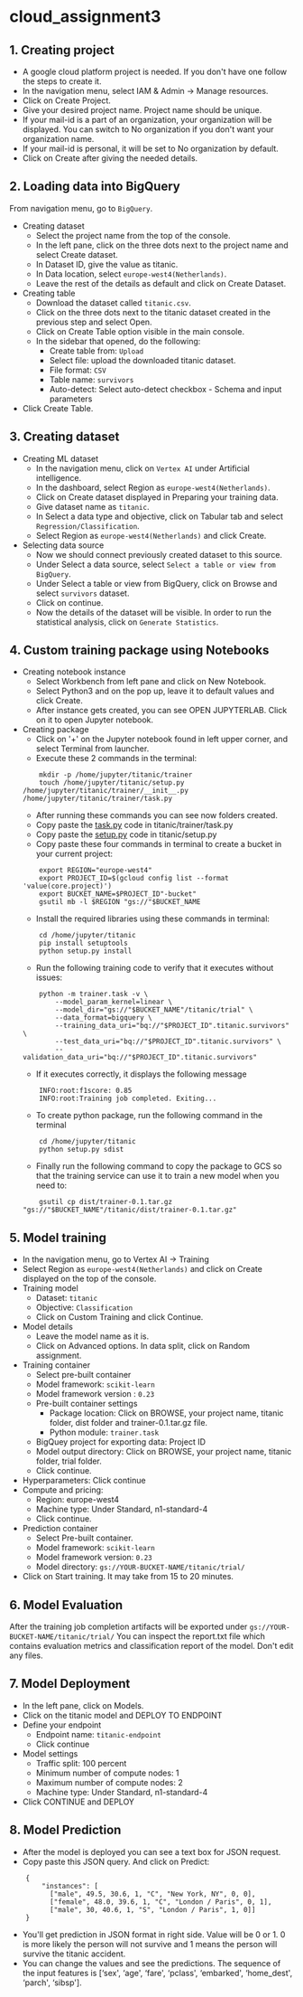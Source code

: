 # cloud_assignment3
## 1. Creating project
* A google cloud platform project is needed. If you don't have one follow the steps to create it.
* In the navigation menu, select IAM & Admin -> Manage resources.
* Click on Create Project.
* Give your desired project name. Project name should be unique.
* If your mail-id is a part of an organization, your organization will be displayed. You can switch to No organization if you don't want your organization name.
* If your mail-id is personal, it will be set to No organization by default.
* Click on Create after giving the needed details.

## 2. Loading data into BigQuery
From navigation menu, go to ```BigQuery```.
* Creating dataset
	* Select the project name from the top of the console.
	* In the left pane, click on the three dots next to the project name and select Create dataset.
	* In Dataset ID, give the value as titanic.
	* In Data location, select ```europe-west4(Netherlands)```.
	* Leave the rest of the details as default and click on Create Dataset.
* Creating table
	* Download the dataset called ```titanic.csv```.
	* Click on the three dots next to the titanic dataset created in the previous step and select Open.
	* Click on Create Table option visible in the main console.
	* In the sidebar that opened, do the following:
		* Create table from: ```Upload```
		* Select file: upload the downloaded titanic dataset.
		* File format: ```CSV```
		* Table name: ```survivors```
		* Auto-detect: Select auto-detect checkbox - Schema and input parameters
* Click Create Table.

## 3. Creating dataset
* Creating ML dataset
	* In the navigation menu, click on ```Vertex AI``` under Artificial intelligence.
	* In the dashboard, select Region as ```europe-west4(Netherlands)```.
	* Click on Create dataset displayed in Preparing your training data.
	* Give dataset name as ```titanic```.
	* In Select a data type and objective, click on Tabular tab and select ```Regression/Classification```.
	* Select Region as ```europe-west4(Netherlands)``` and click Create.
* Selecting data source
	* Now we should connect previously created dataset to this source.
	* Under Select a data source, select ```Select a table or view from BigQuery```. 
	* Under Select a table or view from BigQuery, click on Browse and select ```survivors``` dataset.
	* Click on continue.
	* Now the details of the dataset will be visible. In order to run the statistical analysis, click on ```Generate Statistics```.

## 4. Custom training package using Notebooks
* Creating notebook instance
	* Select Workbench from left pane and click on New Notebook.
	* Select Python3 and on the pop up, leave it to default values and click Create.
	* After instance gets created, you can see OPEN JUPYTERLAB. Click on it to open Jupyter notebook.
* Creating package
	* Click on '+' on the Jupyter notebook found in left upper corner, and select Terminal from launcher.
	* Execute these 2 commands in the terminal:
	```
		mkdir -p /home/jupyter/titanic/trainer
		touch /home/jupyter/titanic/setup.py /home/jupyter/titanic/trainer/__init__.py /home/jupyter/titanic/trainer/task.py
	```
	* After running these commands you can see now folders created.
	* Copy paste the [task.py](https://github.com/rachelbdavid/cloud_assignment3/blob/main/code/task.py) code in titanic/trainer/task.py
	* Copy paste the [setup.py](https://github.com/rachelbdavid/cloud_assignment3/blob/main/code/setup.py) code in titanic/setup.py
	* Copy paste these four commands in terminal to create a bucket in your current project:
	```
		export REGION="europe-west4"
		export PROJECT_ID=$(gcloud config list --format 'value(core.project)')
		export BUCKET_NAME=$PROJECT_ID"-bucket"
		gsutil mb -l $REGION "gs://"$BUCKET_NAME
	```
	* Install the required libraries using these commands in terminal:
	```
		cd /home/jupyter/titanic
		pip install setuptools
		python setup.py install
	```
	* Run the following training code to verify that it executes without issues:
	```
		python -m trainer.task -v \
		    --model_param_kernel=linear \
		    --model_dir="gs://"$BUCKET_NAME"/titanic/trial" \
		    --data_format=bigquery \
		    --training_data_uri="bq://"$PROJECT_ID".titanic.survivors" \
		    --test_data_uri="bq://"$PROJECT_ID".titanic.survivors" \
		    --validation_data_uri="bq://"$PROJECT_ID".titanic.survivors"
	```
	* If it executes correctly, it displays the following message
	```
		INFO:root:f1score: 0.85
		INFO:root:Training job completed. Exiting...
	```
	* To create python package, run the following command in the terminal
	```
		cd /home/jupyter/titanic
		python setup.py sdist
	```
	* Finally run the following command to copy the package to GCS so that the training service can use it to train a new model when you need to:
	```
		gsutil cp dist/trainer-0.1.tar.gz "gs://"$BUCKET_NAME"/titanic/dist/trainer-0.1.tar.gz"
	```
## 5. Model training
* In the navigation menu, go to Vertex AI -> Training
* Select Region as ```europe-west4(Netherlands)``` and click on Create displayed on the top of the console.
* Training model
	* Dataset: ```titanic```
	* Objective: ```Classification```
	* Click on Custom Training and click Continue.
* Model details
	* Leave the model name as it is.
	* Click on Advanced options. In data split, click on Random assignment.
* Training container
	* Select pre-built container
	* Model framework: ```scikit-learn```
	* Model framework version : ```0.23```
	* Pre-built container settings
		* Package location: Click on BROWSE, your project name, titanic folder, dist folder and trainer-0.1.tar.gz file.
		* Python module: ```trainer.task```
	* BigQuey project for exporting data: Project ID
	* Model output directory: Click on BROWSE, your project name, titanic folder, trial folder.
	* Click continue.
* Hyperparameters: Click continue
* Compute and pricing:
	* Region: europe-west4
	* Machine type: Under Standard, n1-standard-4
	* Click continue.
* Prediction container
	* Select Pre-built container.
	* Model framework: ```scikit-learn```
	* Model framework version: ```0.23```			
	* Model directory: ```gs://YOUR-BUCKET-NAME/titanic/trial/```
* Click on Start training. It may take from 15 to 20 minutes.

## 6. Model Evaluation
After the training job completion artifacts will be exported under ```gs://YOUR-BUCKET-NAME/titanic/trial/``` You can inspect the report.txt file which contains evaluation metrics and classification report of the model. Don't edit any files.

## 7. Model Deployment
* In the left pane, click on Models.
* Click on the titanic model and DEPLOY TO ENDPOINT
* Define your endpoint
	* Endpoint name: ```titanic-endpoint```
	* Click continue
* Model settings
	* Traffic split: 100 percent
	* Minimum number of compute nodes: 1
	* Maximum number of compute nodes: 2
	* Machine type: Under Standard, n1-standard-4
* Click CONTINUE and DEPLOY

## 8. Model Prediction
* After the model is deployed you can see a text box for JSON request.
* Copy paste this JSON query. And click on Predict:
```
	{
	    "instances": [
	      ["male", 49.5, 30.6, 1, "C", "New York, NY", 0, 0], 
	      ["female", 48.0, 39.6, 1, "C", "London / Paris", 0, 1],
	      ["male", 30, 40.6, 1, "S", "London / Paris", 1, 0]]
	}
```
* You'll get prediction in JSON format in right side. Value will be 0 or 1. 0 is more likely the person will not survive and 1 means the person will survive the titanic accident.
* You can change the values and see the predictions. The sequence of the input features is [‘sex', ‘age', ‘fare', ‘pclass', ‘embarked', ‘home_dest', ‘parch', ‘sibsp'].
